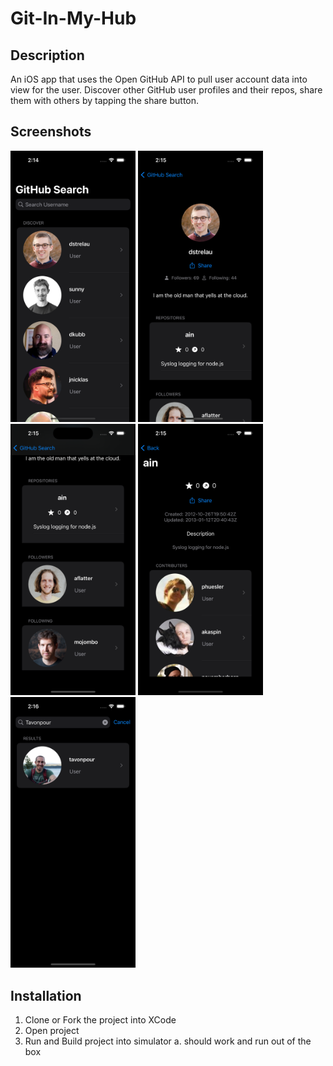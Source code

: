 # Git-In-My-Hub

## Description
An iOS app that uses the Open GitHub API to pull user account data into view for the user.
Discover other GitHub user profiles and their repos, share them with others by tapping the share button.

## Screenshots

<img src="homeview.png" width="200" style="padding: 10"/> <img src="userview.png" width="200" style="padding: 10"/> <img src="userviewtwo.png" width="200" style="padding: 10"/> <img src="repoview.png" width="200" style="padding: 10"/> <img src="searchview.png" width="200" style="padding: 10"/>

## Installation
1. Clone or Fork the project into XCode
2. Open project
3. Run and Build project into simulator
    a. should work and run out of the box

